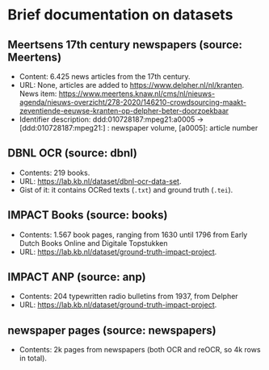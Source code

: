 # Brief documentation on datasets

## Meertsens 17th century newspapers (source: Meertens)
* Content: 6.425 news articles from the 17th century.
* URL: None, articles are added to https://www.delpher.nl/nl/kranten. News item: https://www.meertens.knaw.nl/cms/nl/nieuws-agenda/nieuws-overzicht/278-2020/146210-crowdsourcing-maakt-zeventiende-eeuwse-kranten-op-delpher-beter-doorzoekbaar
* Identifier description: ddd:010728187:mpeg21:a0005 -> [ddd:010728187:mpeg21:] : newspaper volume, [a0005]: article number


## DBNL OCR (source: dbnl)
* Contents: 219 books.
* URL: https://lab.kb.nl/dataset/dbnl-ocr-data-set.
* Gist of it: it contains OCRed texts (`.txt`) and ground truth (`.tei`).

## IMPACT Books (source: books)
* Contents: 1.567 book pages, ranging from 1630 until 1796 from Early Dutch Books Online and Digitale Topstukken
* URL: https://lab.kb.nl/dataset/ground-truth-impact-project.

## IMPACT ANP (source: anp)
* Contents: 204 typewritten radio bulletins from 1937, from Delpher
* URL: https://lab.kb.nl/dataset/ground-truth-impact-project.

## newspaper pages (source: newspapers)
* Contents: 2k pages from newspapers (both OCR and reOCR, so 4k rows in total).
